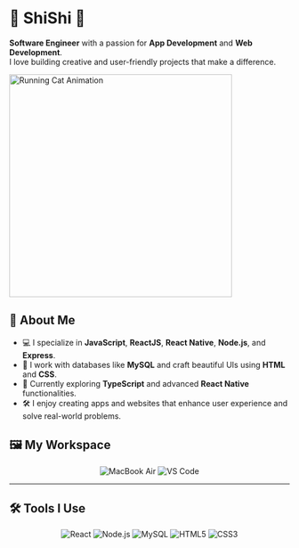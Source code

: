# 🌟 ShiShi 👋

 **Software Engineer** with a passion for **App Development** and **Web Development**.  
I love building creative and user-friendly projects that make a difference.
<p align="left">
  <img src="https://i.pinimg.com/originals/62/6b/8b/626b8b4be06e78c917e93526d1d74025.gif" width="400" alt="Running Cat Animation">
</p>


## 🚀 About Me
- 💻 I specialize in **JavaScript**, **ReactJS**, **React Native**, **Node.js**, and **Express**.
- 📂 I work with databases like **MySQL** and craft beautiful UIs using **HTML** and **CSS**.
- 🌱 Currently exploring **TypeScript** and advanced **React Native** functionalities.
- 🛠️ I enjoy creating apps and websites that enhance user experience and solve real-world problems.

## 🖼️ My Workspace
<p align="center">
  <img src="https://img.shields.io/badge/MacBook%20Air-Silver?style=for-the-badge&logo=apple&logoColor=white" alt="MacBook Air">
  <img src="https://img.shields.io/badge/Editor-VS%20Code-blue?style=for-the-badge&logo=visual-studio-code&logoColor=white" alt="VS Code">
</p>

---

## 🛠️ Tools I Use
<p align="center">
  <img src="https://img.shields.io/badge/React-blue?style=flat-square&logo=react&logoColor=white" alt="React">
  <img src="https://img.shields.io/badge/Node.js-green?style=flat-square&logo=node.js&logoColor=white" alt="Node.js">
  <img src="https://img.shields.io/badge/MySQL-orange?style=flat-square&logo=mysql&logoColor=white" alt="MySQL">
  <img src="https://img.shields.io/badge/HTML5-red?style=flat-square&logo=html5&logoColor=white" alt="HTML5">
  <img src="https://img.shields.io/badge/CSS3-blue?style=flat-square&logo=css3&logoColor=white" alt="CSS3">
</p>
